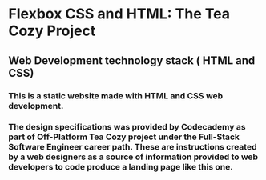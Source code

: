 # Flexbox CSS and HTML: The Tea Cozy Project

## Web Development technology stack ( HTML and CSS)

### This is a static website made with HTML and CSS web development.

### The design specifications was provided by Codecademy as part of Off-Platform Tea Cozy project under the Full-Stack Software Engineer career path. These are instructions created by a web designers as a source of information provided to web developers to code produce a landing page like this one.